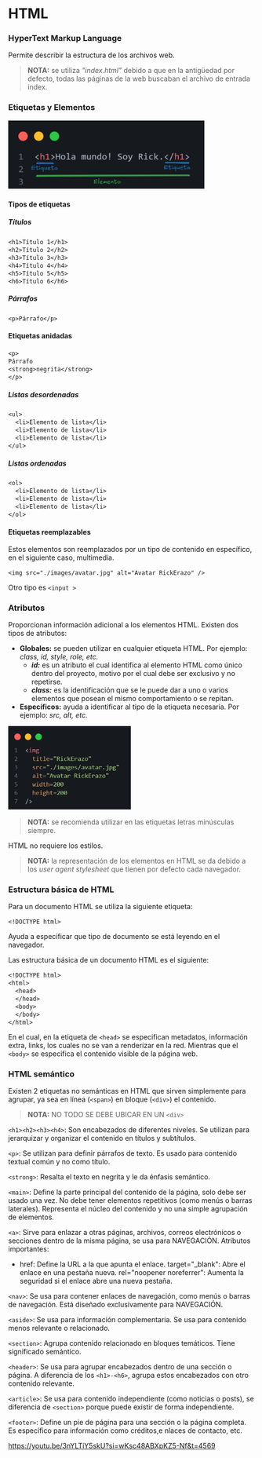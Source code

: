 # HTML 
### HyperText Markup Language

Permite describir la estructura de los archivos web.

> **NOTA:** se utiliza _"index.html"_ debido a que en la antigüedad por defecto, todas las páginas de la web buscaban el archivo de entrada index.

### Etiquetas y Elementos

<img src="./images/HTML1.png" alt="Diferencia entre Etiqueta y Elemento HTML" width="400">

#### Tipos de etiquetas

##### Títulos
```
<h1>Título 1</h1>
<h2>Título 2</h2>
<h3>Título 3</h3>
<h4>Título 4</h4>
<h5>Título 5</h5>
<h6>Título 6</h6>
```

##### Párrafos
```
<p>Párrafo</p>
```

#### Etiquetas anidadas
```
<p>
Párrafo
<strong>negrita</strong>
</p>
```

##### Listas desordenadas
```
<ul>
  <li>Elemento de lista</li>
  <li>Elemento de lista</li>
  <li>Elemento de lista</li>
</ul>
```

##### Listas ordenadas
```
<ol>
  <li>Elemento de lista</li>
  <li>Elemento de lista</li>
  <li>Elemento de lista</li>
</ol>
```

#### Etiquetas reemplazables

Estos elementos son reemplazados por un tipo de contenido en específico, en el siguiente caso, multimedia.
```
<img src="./images/avatar.jpg" alt="Avatar RickErazo" />
```

Otro tipo es ```<input >```

### Atributos
Proporcionan información adicional a los elementos HTML. Existen dos tipos de atributos:
- **Globales:** se pueden utilizar en cualquier etiqueta HTML. Por ejemplo: _class, id, style, role, etc._
  * _**id:**_ es un atributo el cual identifica al elemento HTML como único dentro del proyecto, motivo por el cual debe ser exclusivo y no repetirse.
  * _**class:**_ es la identificación que se le puede dar a uno o varios elementos que posean el mismo comportamiento o se repitan.
- **Específicos:** ayuda a identificar al tipo de la etiqueta necesaria. Por ejemplo: _src, alt, etc._

<img src="./images/HTML2.png" alt="Ejemplos de Atributos de etiquetas" width="250">

> **NOTA:** se recomienda utilizar en las etiquetas letras minúsculas siempre.

HTML no requiere los estilos.

> **NOTA:** la representación de los elementos en HTML se da debido a los _user agent stylesheet_ que tienen por defecto cada navegador.

### Estructura básica de HTML

Para un documento HTML se utiliza la siguiente etiqueta:
```
<!DOCTYPE html>
```
Ayuda a especificar que tipo de documento se está leyendo en el navegador.

Las estructura básica de un documento HTML es el siguiente:
```
<!DOCTYPE html>
<html>
  <head>
  </head>
  <body>
  </body>
</html>
```

En el cual, en la etiqueta de ```<head>``` se especifican metadatos, información extra, links, los cuales no se van a renderizar en la red. Mientras que el ```<body>``` se especifica el contenido visible de la página web.

### HTML semántico

Existen 2 etiquetas no semánticas en HTML que sirven simplemente para agrupar, ya sea en línea (```<span>```) en bloque (```<div>```) el contenido.

> **NOTA:** NO TODO SE DEBE UBICAR EN UN ```<div>```


```<h1><h2><h3><h4>```: Son encabezados de diferentes niveles. Se utilizan para jerarquizar y organizar el contenido en títulos y subtítulos.

```<p>```: Se utilizan para definir párrafos de texto. Es usado para contenido textual común y no como título.

```<strong>```: Resalta el texto en negrita y le da énfasis semántico.

```<main>```: Define la parte principal del contenido de la página, solo debe ser usado una vez. No debe tener elementos repetitivos (como menús o barras laterales). Representa el núcleo del contenido y no una simple agrupación de elementos. 

```<a>```: Sirve para enlazar a otras páginas, archivos, correos electrónicos o secciones dentro de la misma página, se usa para NAVEGACIÓN.
Atributos importantes:
- href: Define la URL a la que apunta el enlace.
target="_blank": Abre el enlace en una pestaña nueva.
rel="noopener noreferrer": Aumenta la seguridad si el enlace abre una nueva pestaña.

```<nav>```: Se usa para contener enlaces de navegación, como menús o barras de navegación. Está diseñado exclusivamente para NAVEGACIÓN.

```<aside>```: Se usa para información complementaria. Se usa para contenido menos relevante o relacionado.

```<section>```: Agrupa contenido relacionado en bloques temáticos. Tiene significado semántico.

```<header>```: Se usa para agrupar encabezados dentro de una sección o página. A diferencia de los ```<h1>-<h6>```, agrupa estos encabezados con otro contenido relevante.

```<article>```: Se usa para contenido independiente (como noticias o posts), se diferencia de ```<section>``` porque puede existir de forma independiente.

```<footer>```: Define un pie de página para una sección o la página completa. Es específico para información como créditos,e nlaces de contacto, etc.

https://youtu.be/3nYLTiY5skU?si=wKsc48ABXpKZ5-Nf&t=4569